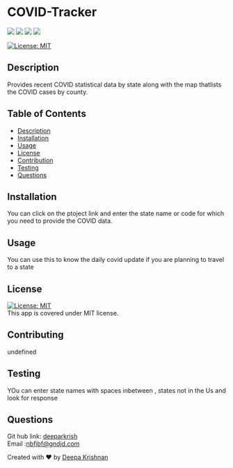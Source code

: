 # COVID-Tracker 
  <p align="left">
    <img src="https://img.shields.io/github/repo-size/deeparkrish/README-generator" />
    <img src="https://img.shields.io/github/languages/top/deeparkrish/README-generator"  />
    <img src="https://img.shields.io/github/issues/deeparkrish/README-generator" />
    <img src="https://img.shields.io/github/last-commit/deeparkrish/README-generator" >   
  </p>

  [![License: MIT](https://img.shields.io/badge/License-MIT-yellow.svg)](https://opensource.org/licenses/MIT)<br />

  ## Description
  Provides recent COVID statistical data by state along with the map thatlists the COVID cases by county. 

  ## Table of Contents 
  * [Description](#description)
  * [Installation](#installation)
  * [Usage](#usage)
  * [License](#license)
  * [Contribution](#contribution)
  * [Testing](#testing)
  * [Questions](#questions)
  
  
  ##  Installation
  You can click on the ptoject link and enter the state name or code for which you need to provide the COVID data.

  ##  Usage
  You can use this to know the daily covid update if you are planning to travel to a state 

  ## License 
  [![License: MIT](https://img.shields.io/badge/License-MIT-yellow.svg)](https://opensource.org/licenses/MIT)<br />
  This app is covered under MIT license.

  ## Contributing
  undefined

  ## Testing 
  YOu can enter state names with spaces inbetween , states not in the Us  and look for response

  ## Questions 
  Git hub link: [deeparkrish ](https://github.com/deeparkrish ) <br/>
  Email :nbfjbf@gndjd.com

  Created with ❤️ by [Deepa Krishnan](https://github.com/DeeparKrish/README-generator)
